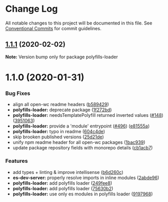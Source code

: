 # Change Log

All notable changes to this project will be documented in this file.
See [Conventional Commits](https://conventionalcommits.org) for commit guidelines.

## [1.1.1](https://github.com/open-wc/open-wc/compare/polyfills-loader@1.1.0...polyfills-loader@1.1.1) (2020-02-02)

**Note:** Version bump only for package polyfills-loader





# 1.1.0 (2020-01-31)


### Bug Fixes

* align all open-wc readme headers ([b589429](https://github.com/open-wc/open-wc/commit/b5894290e27adf465484d1d7e7bf08fad279d3f4))
* **polyfills-loader:** deprecate package ([1f272bd](https://github.com/open-wc/open-wc/commit/1f272bd4d767a13d989371c193b0c6e677033483))
* **polyfills-loader:** needsTemplatePolyfill returned inverted values ([#148](https://github.com/open-wc/open-wc/issues/148)) ([3951063](https://github.com/open-wc/open-wc/commit/395106344da7d1824f54031b77e3efb3ebb3504b))
* **polyfills-loader:** provide a 'module' entrypoint ([#496](https://github.com/open-wc/open-wc/issues/496)) ([e81555a](https://github.com/open-wc/open-wc/commit/e81555a2acaed315c259abce178b0cd5bf741b7e))
* **polyfills-loader:** typo in readme ([604c4de](https://github.com/open-wc/open-wc/commit/604c4de5c66ee6e4ce5a66c0ce67bf914eabe33f))
* skip brooken published versions ([25d21de](https://github.com/open-wc/open-wc/commit/25d21def522f22f98fc8c71b4c055617089c0e23))
* unify npm readme header for all open-wc packages ([1bac939](https://github.com/open-wc/open-wc/commit/1bac9391f8866cac1667afadb26b0693f5f0c591))
* update package repository fields with monorepo details ([cb1acb7](https://github.com/open-wc/open-wc/commit/cb1acb7e59cb8161528b010342e15d6bba1cf457))


### Features

* add types + linting & improve intellisense ([b6d260c](https://github.com/open-wc/open-wc/commit/b6d260c04f2d634a3bc64beca38c64c4d95ce6be))
* **es-dev-server:** properly resolve imports in inline modules ([2abde96](https://github.com/open-wc/open-wc/commit/2abde96787753185c67cd16c530bc7697716d917))
* **polyfills-loader:** add polyfills loader ([249fee8](https://github.com/open-wc/open-wc/commit/249fee8a64982021eb2e1ad1937f3c08a4abc3c5))
* **polyfills-loader:** add polyfills loader ([75630b2](https://github.com/open-wc/open-wc/commit/75630b262c1f1d56d57864d1a40eea63899285de))
* **polyfills-loader:** use only es modules in polyfills loader ([9197968](https://github.com/open-wc/open-wc/commit/91979688b1ad4d63e9fd30d297d2509c8dd5712d))
